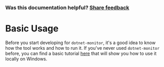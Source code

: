 ### Was this documentation helpful? [Share feedback](https://www.research.net/r/DGDQWXH?src=documentation%2FlearningPath%2Fbasic-usage)

# Basic Usage

Before you start developing for `dotnet-monitor`, it's a good idea to know how the tool works and how to run it. If you've never used `dotnet-monitor` before, you can find a basic tutorial [here](https://www.youtube.com/watch?v=pG0t19bEYJw) that will show you how to use it locally on Windows.


